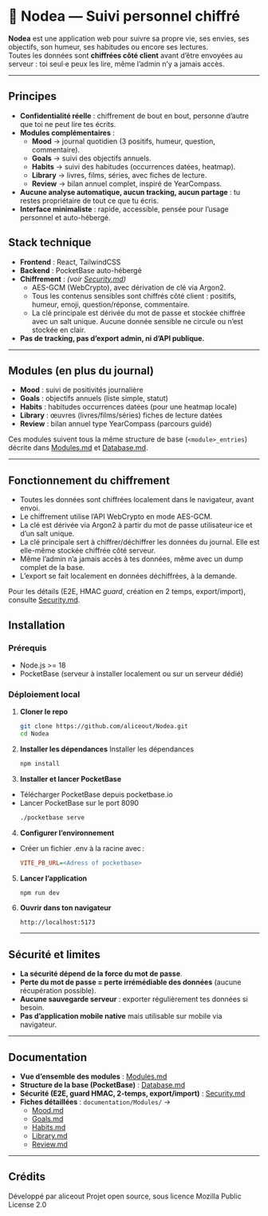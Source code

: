 # 🍃 Nodea — Suivi personnel chiffré

**Nodea** est une application web pour suivre sa propre vie, ses envies, ses objectifs, son humeur, ses habitudes ou encore ses lectures.  
Toutes les données sont **chiffrées côté client** avant d’être envoyées au serveur : toi seul·e peux les lire, même l’admin n’y a jamais accès.

---

## Principes

- **Confidentialité réelle** : chiffrement de bout en bout, personne d’autre que toi ne peut lire tes écrits.  
- **Modules complémentaires** :  
  - **Mood** → journal quotidien (3 positifs, humeur, question, commentaire).  
  - **Goals** → suivi des objectifs annuels.  
  - **Habits** → suivi des habitudes (occurrences datées, heatmap).  
  - **Library** → livres, films, séries, avec fiches de lecture.  
  - **Review** → bilan annuel complet, inspiré de YearCompass.  
- **Aucune analyse automatique, aucun tracking, aucun partage** : tu restes propriétaire de tout ce que tu écris.  
- **Interface minimaliste** : rapide, accessible, pensée pour l’usage personnel et auto-hébergé.  

 
 ## Stack technique
 
 - **Frontend** : React, TailwindCSS
 - **Backend** : PocketBase auto-hébergé
- **Chiffrement** :  *(voir [Security.md](documentation/Security.md))*  
   - AES-GCM (WebCrypto), avec dérivation de clé via Argon2.
   - Tous les contenus sensibles sont chiffrés côté client : positifs, humeur, emoji, question/réponse, commentaire.
   - La clé principale est dérivée du mot de passe et stockée chiffrée avec un salt unique. Aucune donnée sensible ne circule ou n’est stockée en clair.
 - **Pas de tracking, pas d’export admin, ni d’API publique.**
 
---

## Modules (en plus du journal)

- **Mood** : suivi de positivités journalière
- **Goals** : objectifs annuels (liste simple, statut)  
- **Habits** : habitudes  occurrences datées (pour une heatmap locale)  
- **Library** : œuvres (livres/films/séries)  fiches de lecture datées  
- **Review** : bilan annuel type YearCompass (parcours guidé)

Ces modules suivent tous la même structure de base (`<module>_entries`) décrite dans [Modules.md](documentation/Modules.md) et [Database.md](documentation/Database.md). 

 ---
 
 ## Fonctionnement du chiffrement
 
 - Toutes les données sont chiffrées localement dans le navigateur, avant envoi.
 - Le chiffrement utilise l’API WebCrypto en mode AES-GCM.
 - La clé est dérivée via Argon2 à partir du mot de passe utilisateur·ice et d’un salt unique.
 - La clé principale sert à chiffrer/déchiffrer les données du journal. Elle est elle-même stockée chiffrée côté serveur.
 - Même l’admin n’a jamais accès à tes données, même avec un dump complet de la base.
 - L’export se fait localement en données déchiffrées, à la demande.
 
Pour les détails (E2E, HMAC *guard*, création en 2 temps, export/import), consulte [Security.md](documentation/Security.md). 

 
 ## Installation

### Prérequis

- Node.js >= 18
- PocketBase (serveur à installer localement ou sur un serveur dédié)

### Déploiement local

1. **Cloner le repo**  
   ```bash
   git clone https://github.com/aliceout/Nodea.git
   cd Nodea
   ```
2. **Installer les dépendances**
    Installer les dépendances
   ```bash
   npm install
   ```
3. **Installer et lancer PocketBase**
- Télécharger PocketBase depuis pocketbase.io
- Lancer PocketBase sur le port 8090
   ```bash
   ./pocketbase serve
   ```
4. **Configurer l’environnement**
- Créer un fichier .env à la racine avec :
   ```ini
   VITE_PB_URL=<Adress of pocketbase>
   ```
5. **Lancer l’application**
   ```bash
   npm run dev
   ```
6. **Ouvrir dans ton navigateur**
   ``` url
   http://localhost:5173
   ```
   ---
 ## Sécurité et limites
 
 - **La sécurité dépend de la force du mot de passe**.
 - **Perte du mot de passe = perte irrémédiable des données** (aucune récupération possible).
 - **Aucune sauvegarde serveur** : exporter régulièrement tes données si besoin.
 - **Pas d’application mobile native** mais utilisable sur mobile via navigateur.
 
---

## Documentation

- **Vue d’ensemble des modules** : [Modules.md](documentation/Modules.md) 
- **Structure de la base (PocketBase)** : [Database.md](documentation/Database.md) 
- **Sécurité (E2E, guard HMAC, 2-temps, export/import)** : [Security.md](documentation/Security.md)
- **Fiches détaillées** : `documentation/Modules/` →  
  - [Mood.md](documentation/Modules/Mood.md)
  - [Goals.md](documentation/Modules/Goals.md)
  - [Habits.md](documentation/Modules/Habits.md)
  - [Library.md](documentation/Modules/Library.md)
  - [Review.md](documentation/Modules/Review.md)

 ---
 
 ## Crédits
 
 Développé par aliceout
 Projet open source, sous licence Mozilla Public License 2.0

